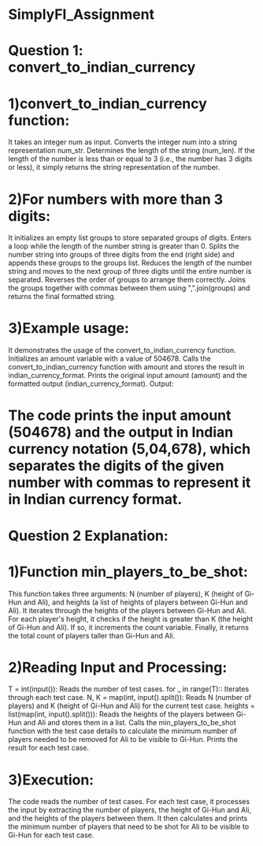 # SimplyFI_Assignment

# Question 1: convert_to_indian_currency
# 1)convert_to_indian_currency function:

It takes an integer num as input.
Converts the integer num into a string representation num_str.
Determines the length of the string (num_len).
If the length of the number is less than or equal to 3 (i.e., the number has 3 digits or less), it simply returns the string representation of the number.

# 2)For numbers with more than 3 digits:
It initializes an empty list groups to store separated groups of digits.
Enters a loop while the length of the number string is greater than 0.
Splits the number string into groups of three digits from the end (right side) and appends these groups to the groups list.
Reduces the length of the number string and moves to the next group of three digits until the entire number is separated.
Reverses the order of groups to arrange them correctly.
Joins the groups together with commas between them using ",".join(groups) and returns the final formatted string.

# 3)Example usage:
It demonstrates the usage of the convert_to_indian_currency function.
Initializes an amount variable with a value of 504678.
Calls the convert_to_indian_currency function with amount and stores the result in indian_currency_format.
Prints the original input amount (amount) and the formatted output (indian_currency_format).
Output:

# The code prints the input amount (504678) and the output in Indian currency notation (5,04,678), which separates the digits of the given number with commas to represent it in Indian currency format.


# Question 2 Explanation:

# 1)Function min_players_to_be_shot:

This function takes three arguments: N (number of players), K (height of Gi-Hun and Ali), and heights (a list of heights of players between Gi-Hun and Ali).
It iterates through the heights of the players between Gi-Hun and Ali.
For each player's height, it checks if the height is greater than K (the height of Gi-Hun and Ali). If so, it increments the count variable.
Finally, it returns the total count of players taller than Gi-Hun and Ali.

# 2)Reading Input and Processing:

T = int(input()): Reads the number of test cases.
for _ in range(T):: Iterates through each test case.
N, K = map(int, input().split()): Reads N (number of players) and K (height of Gi-Hun and Ali) for the current test case.
heights = list(map(int, input().split())): Reads the heights of the players between Gi-Hun and Ali and stores them in a list.
Calls the min_players_to_be_shot function with the test case details to calculate the minimum number of players needed to be removed for Ali to be visible to Gi-Hun.
Prints the result for each test case.

# 3)Execution:

The code reads the number of test cases.
For each test case, it processes the input by extracting the number of players, the height of Gi-Hun and Ali, and the heights of the players between them.
It then calculates and prints the minimum number of players that need to be shot for Ali to be visible to Gi-Hun for each test case.

